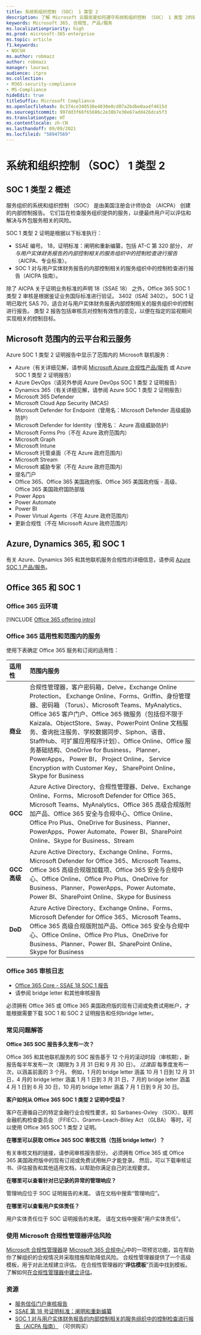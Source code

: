 ```yaml
---
title: 系统和组织控制 （SOC） 1 类型 2
description: 了解 Microsoft 云服务是如何遵守系统和组织控制 （SOC） 1 类型 2的操作安全标准。
keywords: Microsoft 365, 合规性, 产品/服务
ms.localizationpriority: high
ms.prod: microsoft-365-enterprise
ms.topic: article
f1.keywords:
- NOCSH
ms.author: robmazz
author: robmazz
manager: laurawi
audience: itpro
ms.collection:
- M365-security-compliance
- MS-Compliance
hideEdit: true
titleSuffix: Microsoft Compliance
ms.openlocfilehash: 8c374ce340538e4030e0cd07a2bdbe0aa4f4615d
ms.sourcegitcommit: 997dd3f66f65686c2e38b7e30e67add426dce5f3
ms.translationtype: HT
ms.contentlocale: zh-CN
ms.lasthandoff: 09/09/2021
ms.locfileid: "58947569"
---
```

# <a name="system-and-organization-controls-soc-1-type-2"></a>系统和组织控制 （SOC） 1 类型 2

## <a name="soc-1-type-2-overview"></a>SOC 1 类型 2 概述

服务组织的系统和组织控制 （SOC） 是由美国注册会计师协会 （AICPA） 创建的内部控制报告。 它们旨在检查服务组织提供的服务，以便最终用户可以评估和解决与外包服务相关的风险。

SOC 1 类型 2 证明是根据以下标准执行：

- SSAE 编号。 18，证明标准：阐明和重新编纂，包括 AT-C 第 320 部分， *对与用户实体财务报告的内部控制相关的服务组织中的控制检查进行报告* （AICPA、专业标准）。
- SOC 1 对与用户实体财务报告的内部控制相关的服务组织中的控制检查进行报告（AICPA 指南）。

除了 AICPA 关于证明业务标准的声明 18（SSAE 18） 之外，Office 365 SOC 1 类型 2 审核是根据鉴证业务国际标准进行验证。 3402（ISAE 3402）。 SOC 1 证明已取代 SAS 70，适合对与用户实体财务报表内部控制相关的服务组织中的控制进行报告。 类型 2 报告包括审核员对控制有效性的意见，以便在指定的监视期间实现相关的控制目标。

## <a name="microsoft-in-scope-cloud-platforms--services"></a>Microsoft 范围内的云平台和云服务

Azure SOC 1 类型 2 证明报告中显示了范围内的 Microsoft 联机服务：

- Azure（有关详细见解，请参阅 [Microsoft Azure 合规性产品/服务](https://azure.microsoft.com/resources/microsoft-azure-compliance-offerings/) 或 Azure SOC 1 类型 2 证明报告）
- Azure DevOps（请另外参阅 Azure DevOps SOC 1 类型 2 证明报告）
- Dynamics 365（有关详细见解，请参阅 Azure SOC 1 类型 2 证明报告）
- Microsoft 365 Defender
- Microsoft Cloud App Security (MCAS)
- Microsoft Defender for Endpoint（曾用名：Microsoft Defender 高级威胁防护）
- Microsoft Defender for Identity（曾用名： Azure 高级威胁防护）
- Microsoft Forms Pro（不在 Azure 政府范围内）
- Microsoft Graph
- Microsoft Intune
- Microsoft 托管桌面（不在 Azure 政府范围内）
- Microsoft Stream
- Microsoft 威胁专家（不在 Azure 政府范围内）
- 提名门户
- Office 365、Office 365 美国政府版、Office 365 美国政府版 - 高级、Office 365 美国政府国防部版
- Power Apps
- Power Automate
- Power BI
- Power Virtual Agents（不在 Azure 政府范围内）
- 更新合规性（不在 Microsoft Azure 政府范围内）

## <a name="azure-dynamics-365-and-soc-1"></a>Azure, Dynamics 365, 和 SOC 1

有关 Azure、Dynamics 365 和其他联机服务合规性的详细信息，请参阅 [Azure SOC 1 产品/服务](/azure/compliance/offerings/offering-soc-1)。

## <a name="office-365-and-soc-1"></a>Office 365 和 SOC 1

### <a name="office-365-cloud-environments"></a>Office 365 云环境

[!INCLUDE [Office 365 offering intro](../includes/o365-offering-introduction.md)]

### <a name="office-365-applicability-and-in-scope-services"></a>Office 365 适用性和范围内的服务

使用下表确定 Office 365 服务和订阅的适用性：

| **适用性** | **范围内服务** |
|:------------------|:----------------------|
| **商业** | 合规性管理器，客户密码箱，Delve，Exchange Online Protection， Exchange Online、Forms、Griffin、身份管理器、密码箱 （Torus）、Microsoft Teams、MyAnalytics、Office 365 客户门户、Office 365 微服务（包括但不限于 Kaizala、ObjectStore、Sway、PowerPoint Online 文档服务、查询批注服务、学校数据同步、Siphon、语音、StaffHub、可扩展应用程序计划）、Office Online、Office 服务基础结构、OneDrive for Business， Planner， PowerApps， Power BI， Project Online， Service Encryption with Customer Key， SharePoint Online， Skype for Business |
| **GCC** | Azure Active Directory、合规性管理器、Delve、Exchange Online、Forms、Microsoft Defender for Office 365、Microsoft Teams、MyAnalytics、Office 365 高级合规版附加产品、Office 365 安全与合规中心、Office Online、Office Pro Plus、OneDrive for Business、Planner、PowerApps、Power Automate、Power BI、SharePoint Online、Skype for Business、Stream |
| **GCC 高级** | Azure Active Directory、Exchange Online、Forms、Microsoft Defender for Office 365、Microsoft Teams、Office 365 高级合规版加载项、Office 365 安全与合规中心、Office Online、Office Pro Plus、OneDrive for Business、Planner、PowerApps、Power Automate、Power BI、SharePoint Online、Skype for Business |
| **DoD** | Azure Active Directory、Exchange Online、Forms、Microsoft Defender for Office 365、Microsoft Teams、Office 365 高级合规版附加产品、Office 365 安全与合规中心、Office Online、Office Pro Plus、OneDrive for Business、Planner、Power BI、SharePoint Online、Skype for Business |

### <a name="office-365-audit-reports"></a>Office 365 审核日志

- [Office 365 Core - SSAE 18 SOC 1 报告](https://aka.ms/o365SOC-1)
- 请参阅 bridge letter 和其他审核报告

必须拥有 Office 365 或 Office 365 美国政府版的现有订阅或免费试用帐户，才能根据需要下载 SOC 1 和 SOC 2 证明报告和任何bridge letter。

### <a name="frequently-asked-questions"></a>常见问题解答

**Office 365 SOC 报告多久发布一次？**

Office 365 和其他联机服务的 SOC 报告基于 12 个月的滚动时段（审核期），新报告每半年发布一次（期限为 3 月 31 日和 9 月 30 日）。 *过渡函* 每季度发布一次，以涵盖前面的 3 个月。 例如，1 月的 bridge letter 涵盖 10 月 1 日到 12 月 31 日，4 月的 bridge letter 涵盖 1 月 1 日到 3 月 31 日，7 月的 bridge letter 涵盖 4 月 1 日到 6 月 30 日，10 月的 bridge letter 涵盖 7 月 1 日到 9 月 30 日。

**客户如何从 Office 365 SOC 1 类型 2 证明中受益？**

客户在遵循自己的特定金融行业合规性要求，如 Sarbanes-Oxley （SOX）、联邦金融机构检查委员会 （FFIEC）、Gramm-Leach-Bliley Act （GLBA） 等时，可以使用 Office 365 SOC 1 类型 2 证明。

**在哪里可以获取 Office 365 SOC 审核文档（包括 bridge letter）？**

有关审核文档的链接，请参阅审核报告部分。 必须拥有 Office 365 或 Office 365 美国政府版中的现有订阅或免费试用帐户才能登录。 然后，可以下载审核证书、评估报告和其他适用文档，以帮助你满足自己的法规要求。

**在哪里可以查看针对已记录的异常的管理响应？**

管理响应位于 SOC 证明报告的末尾。 请在文档中搜索“管理响应”。

**在哪里可以查看用户实体责任？**

用户实体责任位于 SOC 证明报告的末尾。 请在文档中搜索“用户实体责任”。

### <a name="use-microsoft-compliance-manager-to-assess-your-risk"></a>使用 Microsoft 合规性管理器评估风险

[Microsoft 合规性管理器](/microsoft-365/compliance/compliance-manager)是 [Microsoft 365 合规中心](/microsoft-365/compliance/microsoft-365-compliance-center)中的一项预览功能，旨在帮助你了解组织的合规情况并采取措施帮助降低风险。 合规性管理器提供了一个高级模板，用于对此法规建立评估。 在合规性管理器的“**评估模板**”页面中找到模板。 了解如何[在合规性管理器中建立评估](/microsoft-365/compliance/compliance-manager-assessments)。

### <a name="resources"></a>资源

- [服务信任门户审核报告](https://servicetrust.microsoft.com/ViewPage/MSComplianceGuideV3)
- [SSAE 第 18 号证明标准：阐明和重新编纂](https://www.aicpa.org/Research/Standards/AuditAttest/DownloadableDocuments/SSAE_No_18.pdf)
- [SOC 1 对与用户实体财务报告的内部控制相关的服务组织中的控制检查进行报告（AICPA 指南）](https://future.aicpa.org/cpe-learning/publication/reporting-on-an-examination-of-controls-at-a-service-organization-relevant-to-user-entities-internal-control-over-financial-reporting-soc-1-guide-OPL) （可供购买）
